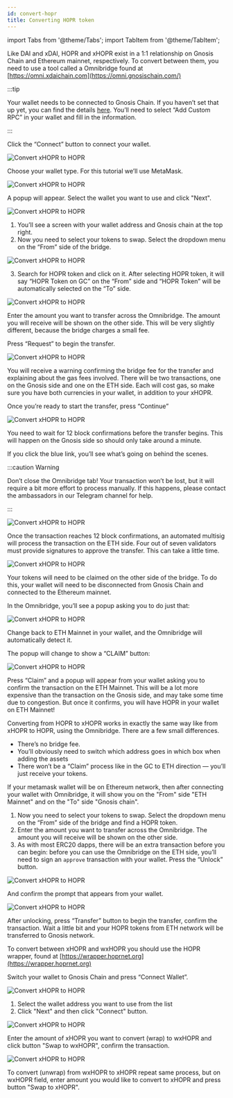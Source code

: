 ```yaml
---
id: convert-hopr
title: Converting HOPR token
---
```


import Tabs from '@theme/Tabs';
import TabItem from '@theme/TabItem';

Like DAI and xDAI, HOPR and xHOPR exist in a 1:1 relationship on Gnosis Chain and Ethereum mainnet, respectively. To convert between them, you need to use a tool called a Omnibridge found at [https://omni.xdaichain.com](https://omni.gnosischain.com/)

<Tabs>
<TabItem value="xhtoh" label="xHOPR to HOPR">

:::tip

Your wallet needs to be connected to Gnosis Chain. If you haven’t set that up yet, you can find the details [here](https://docs.gnosischain.com/tools/wallets/metamask/). You’ll need to select “Add Custom RPC” in your wallet and fill in the information.

:::

Click the “Connect” button to connect your wallet.

![Convert xHOPR to HOPR](/img/convertion/xh_h-1.png)

Choose your wallet type. For this tutorial we’ll use MetaMask.

![Convert xHOPR to HOPR](/img/convertion/xh_h-2.png)

A popup will appear. Select the wallet you want to use and click "Next".

![Convert xHOPR to HOPR](/img/convertion/xh_h-3.png)

1. You’ll see a screen with your wallet address and Gnosis chain at the top right.
2. Now you need to select your tokens to swap. Select the dropdown menu on the “From” side of the bridge.

![Convert xHOPR to HOPR](/img/convertion/xh_h-4.png)

3. Search for HOPR token and click on it. After selecting HOPR token, it will say “HOPR Token on GC” on the “From” side and “HOPR Token” will be automatically selected on the “To” side.

![Convert xHOPR to HOPR](/img/convertion/xh_h-5.png)

Enter the amount you want to transfer across the Omnibridge. The amount you will receive will be shown on the other side. This will be very slightly different, because the bridge charges a small fee.

Press “Request” to begin the transfer.

![Convert xHOPR to HOPR](/img/convertion/xh_h-6.png)

You will receive a warning confirming the bridge fee for the transfer and explaining about the gas fees involved. There will be two transactions, one on the Gnosis side and one on the ETH side. Each will cost gas, so make sure you have both currencies in your wallet, in addition to your xHOPR.

Once you’re ready to start the transfer, press “Continue”

![Convert xHOPR to HOPR](/img/convertion/xh_h-7.png)

You need to wait for 12 block confirmations before the transfer begins. This will happen on the Gnosis side so should only take around a minute.

If you click the blue link, you’ll see what’s going on behind the scenes.

:::caution Warning

Don’t close the Omnibridge tab! Your transaction won’t be lost, but it will require a bit more effort to process manually. If this happens, please contact the ambassadors in our Telegram channel for help.

:::

![Convert xHOPR to HOPR](/img/convertion/xh_h-8.png)

Once the transaction reaches 12 block confirmations, an automated multisig will process the transaction on the ETH side. Four out of seven validators must provide signatures to approve the transfer. This can take a little time.

![Convert xHOPR to HOPR](/img/convertion/xh_h-9.png)

Your tokens will need to be claimed on the other side of the bridge. To do this, your wallet will need to be disconnected from Gnosis Chain and connected to the Ethereum mainnet.

In the Omnibridge, you’ll see a popup asking you to do just that:

![Convert xHOPR to HOPR](/img/convertion/xh_h-10.png)

Change back to ETH Mainnet in your wallet, and the Omnibridge will automatically detect it.

The popup will change to show a “CLAIM” button:

![Convert xHOPR to HOPR](/img/convertion/xh_h-11.png)

Press “Claim” and a popup will appear from your wallet asking you to confirm the transaction on the ETH Mainnet. This will be a lot more expensive than the transaction on the Gnosis side, and may take some time due to congestion. But once it confirms, you will have HOPR in your wallet on ETH Mainnet!

</TabItem>
<TabItem value="htoxh" label="HOPR to xHOPR">

Converting from HOPR to xHOPR works in exactly the same way like from xHOPR to HOPR, using the Omnibridge. There are a few small differences.

- There’s no bridge fee.
- You’ll obviously need to switch which address goes in which box when adding the assets
- There won’t be a “Claim” process like in the GC to ETH direction — you’ll just receive your tokens.

If your metamask wallet will be on Ethereum network, then after connecting your wallet with Omnibridge, it will show you on the "From" side "ETH Mainnet" and on the "To" side "Gnosis chain".

1. Now you need to select your tokens to swap. Select the dropdown menu on the “From” side of the bridge and find a HOPR token.
2. Enter the amount you want to transfer across the Omnibridge. The amount you will receive will be shown on the other side.
3. As with most ERC20 dapps, there will be an extra transaction before you can begin: before you can use the Omnibridge on the ETH side, you’ll need to sign an `approve` transaction with your wallet. Press the “Unlock” button.

![Convert xHOPR to HOPR](/img/convertion/h_xh-1.png)

And confirm the prompt that appears from your wallet.

![Convert xHOPR to HOPR](/img/convertion/h_xh-2.png)

After unlocking, press “Transfer” button to begin the transfer, confirm the transaction. Wait a little bit and your HOPR tokens from ETH network will be transferred to Gnosis network.

</TabItem>
<TabItem value="xhtowxh" label="xHOPR to wxHOPR">

To convert between xHOPR and wxHOPR you should use the HOPR wrapper, found at [https://wrapper.hoprnet.org](https://wrapper.hoprnet.org)

Switch your wallet to Gnosis Chain and press “Connect Wallet”.

![Convert xHOPR to HOPR](/img/convertion/wrapper-1.png)

1. Select the wallet address you want to use from the list
2. Click "Next" and then click "Connect" button.

![Convert xHOPR to HOPR](/img/convertion/wrapper-2.png)

Enter the amount of xHOPR you want to convert (wrap) to wxHOPR and click button "Swap to wxHOPR", confirm the transaction.

![Convert xHOPR to HOPR](/img/convertion/wrapper-3.png)

To convert (unwrap) from wxHOPR to xHOPR repeat same process, but on wxHOPR field, enter amount you would like to convert to xHOPR and press button "Swap to xHOPR".

</TabItem>
</Tabs>
